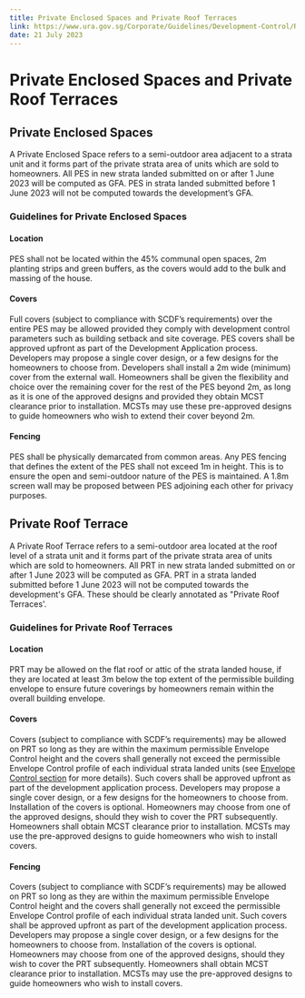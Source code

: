 ```yaml
---
title: Private Enclosed Spaces and Private Roof Terraces
link: https://www.ura.gov.sg/Corporate/Guidelines/Development-Control/Residential/Strata-Landed-Housing/Private-Enclosed-Spaces-and-Private-Roof-Terraces
date: 21 July 2023
---
```


# Private Enclosed Spaces and Private Roof Terraces

## Private Enclosed Spaces

A Private Enclosed Space refers to a semi-outdoor area adjacent to a strata unit and it forms part of the private strata area of units which are sold to homeowners. All PES in new strata landed submitted on or after 1 June 2023 will be computed as GFA. PES in strata landed submitted before 1 June 2023 will not be computed towards the development’s GFA.

### Guidelines for Private Enclosed Spaces

#### Location
PES shall not be located within the 45% communal open spaces, 2m planting strips and green buffers, as the covers would add to the bulk and massing of the house.

#### Covers
Full covers (subject to compliance with SCDF’s requirements) over the entire PES may be allowed provided they comply with development control parameters such as building setback and site coverage. PES covers shall be approved upfront as part of the Development Application process. Developers may propose a single cover design, or a few designs for the homeowners to choose from.
Developers shall install a 2m wide (minimum) cover from the external wall. Homeowners shall be given the flexibility and choice over the remaining cover for the rest of the PES beyond 2m, as long as it is one of the approved designs and provided they obtain MCST clearance prior to installation. MCSTs may use these pre-approved designs to guide homeowners who wish to extend their cover beyond 2m.

#### Fencing
PES shall be physically demarcated from common areas. Any PES fencing that defines the extent of the PES shall not exceed 1m in height. This is to ensure the open and semi-outdoor nature of the PES is maintained.
A 1.8m screen wall may be proposed between PES adjoining each other for privacy purposes.

## Private Roof Terrace

A Private Roof Terrace refers to a semi-outdoor area located at the roof level of a strata unit and it forms part of the private strata area of units which are sold to homeowners. All PRT in new strata landed submitted on or after 1 June 2023 will be computed as GFA. PRT in a strata landed submitted before 1 June 2023 will not be computed towards the development's GFA. These should be clearly annotated as "Private Roof Terraces'.

### Guidelines for Private Roof Terraces

#### Location
PRT may be allowed on the flat roof or attic of the strata landed house, if they are located at least 3m below the top extent of the permissible building envelope to ensure future coverings by homeowners remain within the overall building envelope.

#### Covers
Covers (subject to compliance with SCDF’s requirements) may be allowed on PRT so long as they are within the maximum permissible Envelope Control height and the covers shall generally not exceed the permissible Envelope Control profile of each individual strata landed units (see [Envelope Control section](https://www.ura.gov.sg/Corporate/Guidelines/Development-Control/Residential/Strata-Landed-Housing/EC) for more details).
Such covers shall be approved upfront as part of the development application process. Developers may propose a single cover design, or a few designs for the homeowners to choose from.
Installation of the covers is optional. Homeowners may choose from one of the approved designs, should they wish to cover the PRT subsequently. Homeowners shall obtain MCST clearance prior to installation. MCSTs may use the pre-approved designs to guide homeowners who wish to install covers.

#### Fencing
Covers (subject to compliance with SCDF’s requirements) may be allowed on PRT so long as they are within the maximum permissible Envelope Control height and the covers shall generally not exceed the permissible Envelope Control profile of each individual strata landed unit.
Such covers shall be approved upfront as part of the development application process. Developers may propose a single cover design, or a few designs for the homeowners to choose from.
Installation of the covers is optional. Homeowners may choose from one of the approved designs, should they wish to cover the PRT subsequently. Homeowners shall obtain MCST clearance prior to installation. MCSTs may use the pre-approved designs to guide homeowners who wish to install covers.


